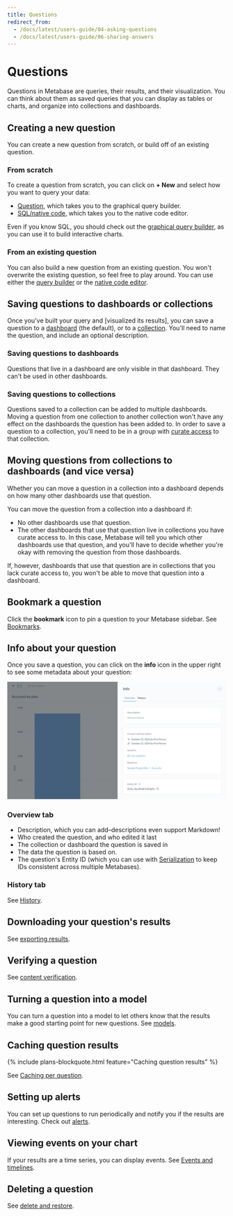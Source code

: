 ```yaml
---
title: Questions
redirect_from:
  - /docs/latest/users-guide/04-asking-questions
  - /docs/latest/users-guide/06-sharing-answers
---
```


# Questions

Questions in Metabase are queries, their results, and their visualization. You can think about them as saved queries that you can display as tables or charts, and organize into collections and dashboards.

## Creating a new question

You can create a new question from scratch, or build off of an existing question.

### From scratch

To create a question from scratch, you can click on **+ New** and select how you want to query your data:

- [Question](./query-builder/editor.md), which takes you to the graphical query builder.
- [SQL/native code](./native-editor/writing-sql.md), which takes you to the native code editor.

Even if you know SQL, you should check out the [graphical query builder](./query-builder/editor.md), as you can use it to build interactive charts.

### From an existing question

You can also build a new question from an existing question. You won't overwrite the existing question, so feel free to play around. You can use either the [query builder](./query-builder/editor.md) or the [native code editor](./native-editor/writing-sql.md).

## Saving questions to dashboards or collections

Once you've built your query and [visualized its results], you can save a question to a [dashboard](../../dashboards/introduction.md) (the default), or to a [collection](../../exploration-and-organization/collections.md). You'll need to name the question, and include an optional description.

### Saving questions to dashboards

Questions that live in a dashboard are only visible in that dashboard. They can't be used in other dashboards.

### Saving questions to collections

Questions saved to a collection can be added to multiple dashboards. Moving a question from one collection to another collection won't have any effect on the dashboards the question has been added to. In order to save a question to a collection, you'll need to be in a group with [curate access](../permissions/collections.md#curate-access) to that collection.

## Moving questions from collections to dashboards (and vice versa)

Whether you can move a question in a collection into a dashboard depends on how many other dashboards use that question.

You can move the question from a collection into a dashboard if:

- No other dashboards use that question.
- The other dashboards that use that question live in collections you have curate access to. In this case, Metabase will tell you which other dashboards use that question, and you'll have to decide whether you're okay with removing the question from those dashboards.

If, however, dashboards that use that question are in collections that you lack curate access to, you won't be able to move that question into a dashboard.

## Bookmark a question

Click the **bookmark** icon to pin a question to your Metabase sidebar. See [Bookmarks](../../exploration-and-organization/exploration.md#bookmarks).

## Info about your question

Once you save a question, you can click on the **info** icon in the upper right to see some metadata about your question:

![Info sidesheet](./images/info-sidesheet.png)

### Overview tab

- Description, which you can add–descriptions even support Markdown!
- Who created the question, and who edited it last
- The collection or dashboard the question is saved in
- The data the question is based on.
- The question's Entity ID (which you can use with [Serialization](../../installation-and-operation/serialization.md) to keep IDs consistent across multiple Metabases).

### History tab

See [History](../../exploration-and-organization/history.md).

## Downloading your question's results

See [exporting results](./exporting-results.md).

## Verifying a question

See [content verification](../exploration-and-organization/content-verification.md).

## Turning a question into a model

You can turn a question into a model to let others know that the results make a good starting point for new questions. See [models](../data-modeling/models.md).

## Caching question results

{% include plans-blockquote.html feature="Caching question results" %}

See [Caching per question](../../configuring-metabase/caching.md#question-caching-policy).

## Setting up alerts

You can set up questions to run periodically and notify you if the results are interesting. Check out [alerts](./alerts.md).

## Viewing events on your chart

If your results are a time series, you can display events. See [Events and timelines](../exploration-and-organization/events-and-timelines.md).

## Deleting a question

See [delete and restore](../exploration-and-organization/delete-and-restore.md).
